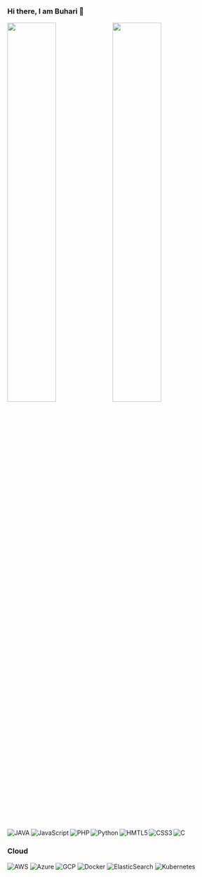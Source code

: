 ### Hi there, I am Buhari 👋

<img align= 'left' width= '47%' src='https://github-readme-stats.vercel.app/api?username=buharialiyujhn&show_icons=true&theme=radical'/>
<img align= 'left' width= '47%' src='https://github-readme-stats.vercel.app/api/top-langs/?username=buharialiyujhn&layout=compact'/>

<img align= 'left' alt='JAVA' src = 'https://img.shields.io/badge/java-%23ED8B00.svg?style=for-the-badge&logo=openjdk&logoColor=white'>
<img align= 'left' alt='JavaScript' src = 'https://img.shields.io/badge/javascript-%23323330.svg?style=for-the-badge&logo=javascript&logoColor=%23F7DF1E'>
<img align= 'left' alt='PHP' src = 'https://img.shields.io/badge/php-%23777BB4.svg?style=for-the-badge&logo=php&logoColor=white'>
<img align= 'left' alt='Python' src = 'https://img.shields.io/badge/python-3670A0?style=for-the-badge&logo=python&logoColor=ffdd54'>
<img align= 'left' alt='HMTL5' src = 'https://img.shields.io/badge/html5-%23E34F26.svg?style=for-the-badge&logo=html5&logoColor=white'>
<img align= 'left'alt='CSS3' src = 'https://img.shields.io/badge/css3-%231572B6.svg?style=for-the-badge&logo=css3&logoColor=white'>
<img alt='C' src = 'https://img.shields.io/badge/c-%2300599C.svg?style=for-the-badge&logo=c&logoColor=white'>

### Cloud
<img alt='AWS' src = 'https://img.shields.io/badge/AWS-%23FF9900.svg?style=for-the-badge&logo=amazon-aws&logoColor=white'>
<img alt='Azure' src = 'https://img.shields.io/badge/azure-%230072C6.svg?style=for-the-badge&logo=microsoftazure&logoColor=white'>
<img alt='GCP' src = 'https://img.shields.io/badge/GoogleCloud-%234285F4.svg?style=for-the-badge&logo=google-cloud&logoColor=white'>

<img alt='Docker' src = 'https://img.shields.io/badge/docker-%230db7ed.svg?style=for-the-badge&logo=docker&logoColor=white'>
<img alt='ElasticSearch' src = 'https://img.shields.io/badge/-ElasticSearch-005571?style=for-the-badge&logo=elasticsearch'>
<img alt='Kubernetes' src = 'https://img.shields.io/badge/kubernetes-%23326ce5.svg?style=for-the-badge&logo=kubernetes&logoColor=white'>





<!--
**buharialiyujhn/buharialiyujhn** is a ✨ _special_ ✨ repository because its `README.md` (this file) appears on your GitHub profile.

Here are some ideas to get you started:

- 🔭 I’m currently working on ...
- 🌱 I’m currently learning ...
- 👯 I’m looking to collaborate on ...
- 🤔 I’m looking for help with ...
- 💬 Ask me about ...
- 📫 How to reach me: ...
- 😄 Pronouns: ...
- ⚡ Fun fact: ...
-->
